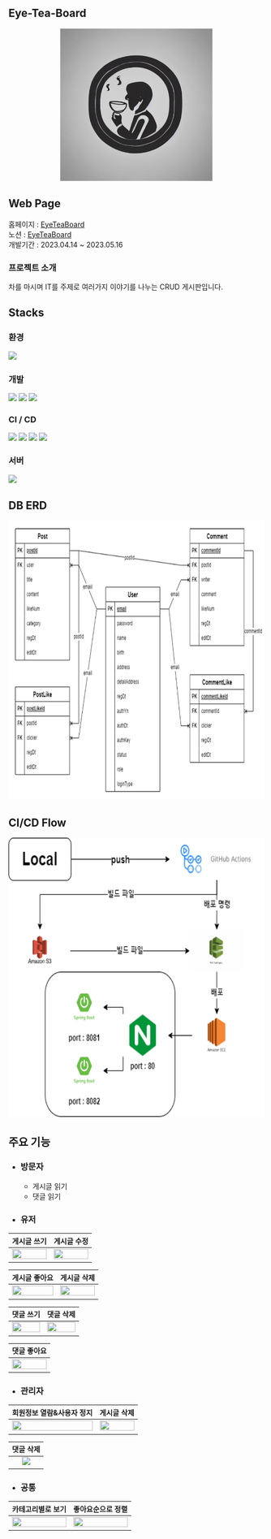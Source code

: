 ## Eye-Tea-Board
<div align="center"><img src="./img/eyeteaboard-logo.jpg" width="300" height="300"></div>

## Web Page
홈페이지 : [EyeTeaBoard](http://ec2-43-200-186-103.ap-northeast-2.compute.amazonaws.com)  
노션 : [EyeTeaBoard](https://www.notion.so/EyeTeaBoard-7f8a0e6801734f5eaaf2cec07882cb4b)  
개발기간 : 2023.04.14 ~ 2023.05.16

### 프로젝트 소개
차를 마시며 IT를 주제로 여러가지 이야기를 나누는 CRUD 게시판입니다.

## Stacks
### 환경
<img src="https://img.shields.io/badge/Github-181717?style=flat&logo=Github&logoColor=white">

### 개발
<img src="https://img.shields.io/badge/Java-lightgrey?style=flat"/> <img src="https://img.shields.io/badge/Spring Boot-grenn?style=flat&logo=Spring Boot&logoColor=6DB33F"/> <img src="https://img.shields.io/badge/MariaDB-003545?style=flat&logo=MariaDB&logoColor=white"/>

### CI / CD
<img src="https://img.shields.io/badge/GitHub Actions-2088FF?style=flat&logo=GitHUb Actions&logoColor=white"> <img src="https://img.shields.io/badge/Amazon S3-569A31?style=flat&logo=Amazon S3&logoColor=white"> <img src="https://img.shields.io/badge/Amazon CodeDeploy-368CCB?style=flat"> <img src="https://img.shields.io/badge/Amazon EC2-FF9900?style=flat&logo=Amazon EC2&logoColor=white">

### 서버
<img src="https://img.shields.io/badge/Nginx-009639?style=flat&logo=NGINX&logoColor=white">

## DB ERD
<img src="./img/eyeteaboard-erd.png" width="750" height="550">

## CI/CD Flow
<img src="./img/cd_cd_workflow.png" width="750" height="550">

## 주요 기능
- ### 방문자
  - 게시글 읽기
  - 댓글 읽기

- ### 유저
|게시글 쓰기|게시글 수정|
|:---:|:---:|
|<img src="https://github.com/jaeseong-kim/eye-tea-board/assets/61345774/4a3d7148-05a8-4915-8fb4-a1c3b7d7a933" width="100%" height="100%"/>|<img src="https://github.com/jaeseong-kim/eye-tea-board/assets/61345774/93de227a-ebb3-4769-a0c9-577cd3d324ab" width="100%" height="100%"/>|

|게시글 좋아요|게시글 삭제|
|:---:|:---:|
|<img src="https://github.com/jaeseong-kim/eye-tea-board/assets/61345774/d3e35175-7420-4082-ae96-e65a282d99f3" width="100%" height="100%"/>|<img src="https://github.com/jaeseong-kim/eye-tea-board/assets/61345774/0136cb63-c862-48f9-8f62-021e6dd3c699" width="100%" height="100%"/>|

|댓글 쓰기|댓글 삭제|
|:---:|:---:|
|<img src="https://github.com/jaeseong-kim/eye-tea-board/assets/61345774/bb854f73-4d7e-4401-8653-bfed04b18471" width="100%" height="100%"/>|<img src="https://github.com/jaeseong-kim/eye-tea-board/assets/61345774/4974bb52-aa51-4bea-84a0-1af02fc9f324" width="100%" height="100%"/>|

|댓글 좋아요|
|:---:|
|<img src="https://github.com/jaeseong-kim/eye-tea-board/assets/61345774/d0b51859-b64e-4f17-8a82-f87f72bdc5a9" width="100%" height="100%"/>|<img src="" width="100%" height="100%"/>|
  
  
- ### 관리자
|회원정보 열람&사용자 정지|게시글 삭제|
|:---:|:---:|
|<img src="https://github.com/jaeseong-kim/eye-tea-board/assets/61345774/eb276be8-79f2-425d-b72b-f85bae219818" width="100%" height="100%"/>|<img src="https://github.com/jaeseong-kim/eye-tea-board/assets/61345774/1ffce7d3-7b6a-42dd-9e81-e45c0c56fae7" width="100%" height="100%"/>|<img src="" widht="100%" height="100%"/>|

|댓글 삭제|
|:---:|
|<img src="https://github.com/jaeseong-kim/eye-tea-board/assets/61345774/574b4803-6c98-444f-b797-2d27b95555a3" widht="100%" height="100%"/>|

- ### 공통
|카테고리별로 보기|좋아요순으로 정렬|
|:---:|:---:|
|<img src="https://github.com/jaeseong-kim/eye-tea-board/assets/61345774/2b44e0dd-e5c3-458e-872e-9cbfb893b12d" width="100%" height="100%"/>|<img src="https://github.com/jaeseong-kim/eye-tea-board/assets/61345774/a6049332-29bd-4663-8475-771d8e106c78" width="100%" height="100%"/>|
